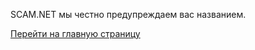 SCAM.NET мы честно предупреждаем вас названием.

[Перейти на главную страницу](main_page/main_pages.html)
